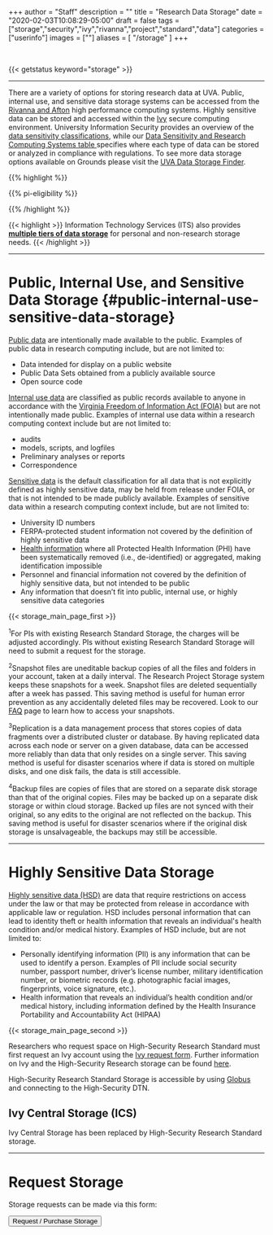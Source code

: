 +++
author = "Staff"
description = ""
title = "Research Data Storage"
date = "2020-02-03T10:08:29-05:00"
draft = false
tags = ["storage","security","ivy","rivanna","project","standard","data"]
categories = ["userinfo"]
images = [""]
aliases = [ "/storage" ]
+++

<br>

{{< getstatus keyword="storage" >}}

---

<!--
![Project Storage](https://img.shields.io/badge/dynamic/json?color=color&label=Research%20Project%20Storage&query=message&url=https%3A%2F%2Ftja4lfp3da.execute-api.us-east-1.amazonaws.com%2Fapi%2Fbadge%2Fproject&style=for-the-badge)
![Standard Storage](https://img.shields.io/badge/dynamic/json?color=color&label=Research%20Standard%20Storage&query=message&url=https%3A%2F%2Ftja4lfp3da.execute-api.us-east-1.amazonaws.com%2Fapi%2Fbadge%2Fstandard&style=for-the-badge)
-->

<p class="lead">There are a variety of options for storing research data at UVA. Public, internal use, and sensitive data storage systems can be accessed from the <a href="/userinfo/hpc">Rivanna and Afton</a> high performance computing systems. Highly sensitive data can be stored and accessed within the <a href="/userinfo/ivy">Ivy</a> secure computing environment. University Information Security provides an overview of the <a href=https://security.virginia.edu/university-data-protection-standards>data sensitivity classifications</a>, while our <a href="../storage/data-sensitivity"> Data Sensitivity and Research Computing Systems table </a> specifies where each type of data can be stored or analyzed in compliance with regulations. To see more data storage options available on Grounds please visit the <a href=https://data-storage-finder.library.virginia.edu/?mtm_campaign=RC&mtm_kwd=website>UVA Data Storage Finder</a>.</p>  

{{% highlight %}}

{{% pi-eligibility %}}

{{% /highlight %}}

{{< highlight >}}
  Information Technology Services (ITS) also provides <a href="https://virginia.service-now.com/its?id=kb_article&sys_id=2ca18093db7ac744f032f1f51d9619eb" target="_new"><b>multiple tiers of data storage</b></a> for personal and non-research storage needs.</alert>
{{< /highlight >}}

<style type="text/css">
.tg  {border-collapse:collapse;border-spacing:0;border-color:#ccc;}
.tg td{font-family:Arial, sans-serif;font-size:14px;padding:10px 5px;border-style:solid;border-width:0px;overflow:hidden;word-break:normal;border-color:#ccc;color:#333;background-color:#fff;}
.tg th{font-family:Arial, sans-serif;font-size:14px;font-weight:normal;padding:10px 5px;border-style:solid;border-width:0px;overflow:hidden;word-break:normal;border-color:#ccc;color:#333;background-color:#f0f0f0;}
.tg .tg-hy9w{background-color:#eceeef;border-color:inherit;vertical-align:top}
.tg .tg-dc35{background-color:#f9f9f9;border-color:inherit;vertical-align:top}
.tg .tg-0qmj{font-weight:bold;background-color:#eceeef;border-color:inherit;vertical-align:top}
</style>

- - -

# Public, Internal Use, and Sensitive Data Storage {#public-internal-use-sensitive-data-storage}

[Public data](https://security.virginia.edu/definitions/public-data) are intentionally made available to the public. Examples of public data in research computing include, but are not limited to: 

- Data intended for display on a  public website
- Public Data Sets obtained from a publicly available source
- Open source code

[Internal use data](https://security.virginia.edu/definitions/internal-use-data) are classified as public records available to anyone in accordance with the [Virginia Freedom of Information Act (FOIA)](https://law.lis.virginia.gov/vacodepopularnames/virginia-freedom-of-information-act/) but are not intentionally made public. Examples of internal use data within a research computing context include but are not limited to: 

- audits
- models, scripts, and logfiles
- Preliminary analyses or reports
- Correspondence

[Sensitive data](https://security.virginia.edu/definitions/sensitive-data) is the default classification for all data that is not explicitly defined as highly sensitive data, may be held from release under FOIA, or that is not intended to be made publicly available. Examples of sensitive data within a research computing context include, but are not limited to:

- University ID numbers
- FERPA-protected student information not covered by the definition of highly sensitive data
- [Health information](https://security.virginia.edu/secure-research-practices-uva) where all Protected Health Information (PHI) have been systematically removed (i.e., de-identified) or aggregated, making identification impossible
- Personnel and financial information not covered by the definition of highly sensitive data, but not intended to be public
- Any information that doesn’t fit into public, internal use, or highly sensitive data categories

{{< storage_main_page_first >}}

<sup>1</sup>For PIs with existing Research Standard Storage, the charges will be adjusted accordingly. PIs without existing Research Standard Storage will need to submit a request for the storage.

<sup>2</sup>Snapshot files are uneditable backup copies of all the files and folders in your account, taken at a daily interval. The Research Project Storage system keeps these snapshots for a week. Snapshot files are deleted sequentially after a week has passed. This saving method is useful for human error prevention as any accidentally deleted files may be recovered. Look to our [FAQ](/userinfo/faq/storage-faq/) page to learn how to access your snapshots.

<sup>3</sup>Replication is a data management process that stores copies of data fragments over a distributed cluster or database. By having replicated data across each node or server on a given database, data can be accessed more reliably than data that only resides on a single server. This saving method is useful for disaster scenarios where if data is stored on multiple disks, and one disk fails, the data is still accessible.

<sup>4</sup>Backup files are copies of files that are stored on a separate disk storage than that of the original copies. Files may be backed up on a separate disk storage or within cloud storage. Backed up files are not synced with their original, so any edits to the original are not reflected on the backup. This saving method is useful for disaster scenarios where if the original disk storage is unsalvageable, the backups may still be accessible.

- - -

# Highly Sensitive Data Storage

[Highly sensitive data (HSD)](https://security.virginia.edu/definitions/highly-sensitive-data) are data that require restrictions on access under the law or that may be protected from release in accordance with applicable law or regulation. HSD includes personal information that can lead to identity theft or health information that reveals an individual's health condition and/or medical history. Examples of HSD include, but are not limited to: 

- Personally identifying information (PII) is any information that can be used to identify a person. Examples of PII include social security number, passport number, driver’s license number, military identification number, or biometric records (e.g. photographic facial images, fingerprints, voice signature, etc.).
- Health information that reveals an individual’s health condition and/or medical history, including information defined by the Health Insurance Portability and Accountability Act (HIPAA)

{{< storage_main_page_second >}}

Researchers who request space on High-Security Research Standard must first request an Ivy account using the [Ivy request form](https://services.rc.virginia.edu/ivyvm). Further information on Ivy and the High-Security Research storage can be found [here](/userinfo/storage/sensitive-data/#hs-standard-storage).

High-Security Research Standard Storage is accessible by using [Globus](/userinfo/globus/) and connecting to the High-Security DTN.

## Ivy Central Storage (ICS)

Ivy Central Storage has been replaced by High-Security Research Standard storage.

- - -

# Request Storage

Storage requests can be made via this form:

[<button class="btn btn-success">Request / Purchase Storage</button>](/form/storage/)
